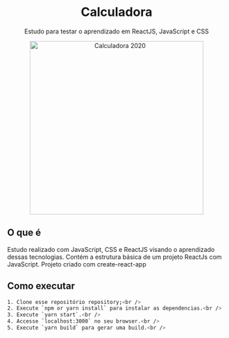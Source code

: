 
<h1 align="center">Calculadora</h1>
<p align="center">Estudo para testar o aprendizado em ReactJS, JavaScript e CSS</p>
</p>

<p align="center">
  <img src="https://user-images.githubusercontent.com/13962389/86983803-3a2a5f80-c163-11ea-8760-f3e58a681014.gif" height="400" width="400" alt="Calculadora 2020" />
</p>

## O que é

Estudo realizado com JavaScript, CSS e ReactJS visando o aprendizado dessas tecnologias. Contém a estrutura básica de um projeto ReactJs com JavaScript. Projeto criado com create-react-app

## Como executar

```bash
1. Clone esse repositório repository;<br />
2. Execute `npm or yarn install` para instalar as dependencias.<br />
3. Execute `yarn start`.<br />
4. Accesse `localhost:3000` no seu browser.<br />
5. Execute `yarn build` para gerar uma build.<br />
